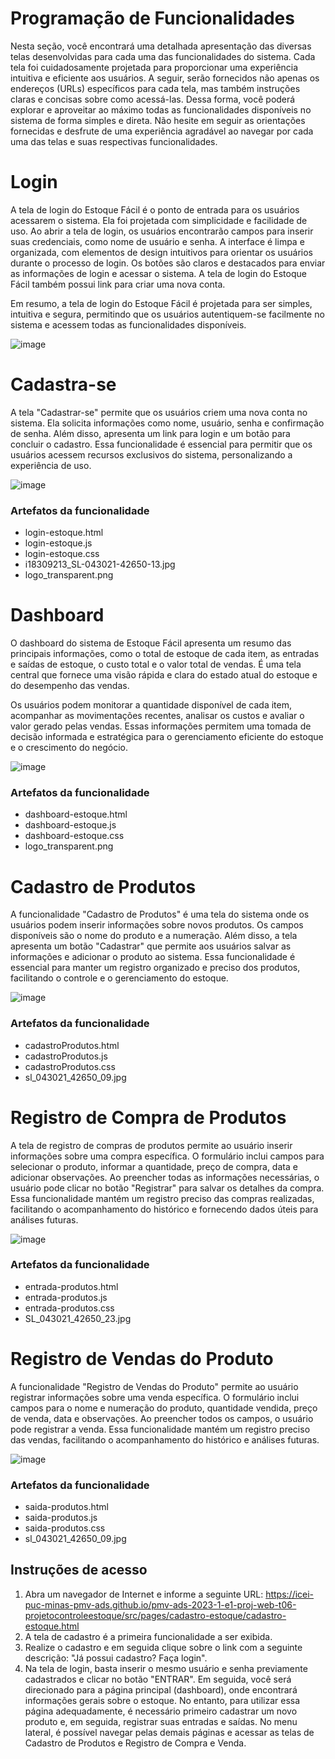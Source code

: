 # Programação de Funcionalidades

Nesta seção, você encontrará uma detalhada apresentação das diversas telas desenvolvidas para cada uma das funcionalidades do sistema. Cada tela foi cuidadosamente projetada para proporcionar uma experiência intuitiva e eficiente aos usuários. A seguir, serão fornecidos não apenas os endereços (URLs) específicos para cada tela, mas também instruções claras e concisas sobre como acessá-las. Dessa forma, você poderá explorar e aproveitar ao máximo todas as funcionalidades disponíveis no sistema de forma simples e direta. Não hesite em seguir as orientações fornecidas e desfrute de uma experiência agradável ao navegar por cada uma das telas e suas respectivas funcionalidades.

# Login

A tela de login do Estoque Fácil é o ponto de entrada para os usuários acessarem o sistema. Ela foi projetada com simplicidade e facilidade de uso. Ao abrir a tela de login, os usuários encontrarão campos para inserir suas credenciais, como nome de usuário e senha.
A interface é limpa e organizada, com elementos de design intuitivos para orientar os usuários durante o processo de login. Os botões são claros e destacados para enviar as informações de login e acessar o sistema. A tela de login do Estoque Fácil também possui link para criar uma nova conta.

Em resumo, a tela de login do Estoque Fácil é projetada para ser simples, intuitiva e segura, permitindo que os usuários autentiquem-se facilmente no sistema e acessem todas as funcionalidades disponíveis.

![image](https://github.com/ICEI-PUC-Minas-PMV-ADS/pmv-ads-2023-1-e1-proj-web-t06-projetocontroleestoque/assets/127454796/f8b3032d-ed34-4e26-8459-c63ab42ca18f)

# Cadastra-se

A tela "Cadastrar-se" permite que os usuários criem uma nova conta no sistema. Ela solicita informações como nome, usuário, senha e confirmação de senha. Além disso, apresenta um link para login e um botão para concluir o cadastro. Essa funcionalidade é essencial para permitir que os usuários acessem recursos exclusivos do sistema, personalizando a experiência de uso.

![image](https://github.com/ICEI-PUC-Minas-PMV-ADS/pmv-ads-2023-1-e1-proj-web-t06-projetocontroleestoque/assets/127454796/7eea3038-b4cf-4fd4-9cad-55c7a6b2d98a)

### Artefatos da funcionalidade
   * login-estoque.html
   * login-estoque.js
   * login-estoque.css
   * i18309213_SL-043021-42650-13.jpg
   * logo_transparent.png

# Dashboard

O dashboard do sistema de Estoque Fácil apresenta um resumo das principais informações, como o total de estoque de cada item, as entradas e saídas de estoque, o custo total e o valor total de vendas. É uma tela central que fornece uma visão rápida e clara do estado atual do estoque e do desempenho das vendas. 

Os usuários podem monitorar a quantidade disponível de cada item, acompanhar as movimentações recentes, analisar os custos e avaliar o valor gerado pelas vendas. Essas informações permitem uma tomada de decisão informada e estratégica para o gerenciamento eficiente do estoque e o crescimento do negócio.

![image](https://github.com/ICEI-PUC-Minas-PMV-ADS/pmv-ads-2023-1-e1-proj-web-t06-projetocontroleestoque/assets/122751654/0a2cc308-eb06-45e9-9bd6-e421a80bcd6f)

### Artefatos da funcionalidade
   * dashboard-estoque.html
   * dashboard-estoque.js
   * dashboard-estoque.css
   * logo_transparent.png

# Cadastro de Produtos

A funcionalidade "Cadastro de Produtos" é uma tela do sistema onde os usuários podem inserir informações sobre novos produtos. Os campos disponíveis são o nome do produto e a numeração. Além disso, a tela apresenta um botão "Cadastrar" que permite aos usuários salvar as informações e adicionar o produto ao sistema. Essa funcionalidade é essencial para manter um registro organizado e preciso dos produtos, facilitando o controle e o gerenciamento do estoque.

![image](https://github.com/ICEI-PUC-Minas-PMV-ADS/pmv-ads-2023-1-e1-proj-web-t06-projetocontroleestoque/assets/127454796/78a64cb8-a8bf-4e19-9165-da5b9ac96dd2)

### Artefatos da funcionalidade
   * cadastroProdutos.html
   * cadastroProdutos.js
   * cadastroProdutos.css
   * sl_043021_42650_09.jpg
   
# Registro de Compra de Produtos

A tela de registro de compras de produtos permite ao usuário inserir informações sobre uma compra específica. O formulário inclui campos para selecionar o produto, informar a quantidade, preço de compra, data e adicionar observações. Ao preencher todas as informações necessárias, o usuário pode clicar no botão "Registrar" para salvar os detalhes da compra. Essa funcionalidade mantém um registro preciso das compras realizadas, facilitando o acompanhamento do histórico e fornecendo dados úteis para análises futuras.

![image](https://github.com/ICEI-PUC-Minas-PMV-ADS/pmv-ads-2023-1-e1-proj-web-t06-projetocontroleestoque/assets/127454796/1aa8d558-8723-4b25-b8fb-8dd6099e5807)
### Artefatos da funcionalidade
   * entrada-produtos.html
   * entrada-produtos.js
   * entrada-produtos.css
   * SL_043021_42650_23.jpg

# Registro de Vendas do Produto

A funcionalidade "Registro de Vendas do Produto" permite ao usuário registrar informações sobre uma venda específica. O formulário inclui campos para o nome e numeração do produto, quantidade vendida, preço de venda, data e observações. Ao preencher todos os campos, o usuário pode registrar a venda. Essa funcionalidade mantém um registro preciso das vendas, facilitando o acompanhamento do histórico e análises futuras.

![image](https://github.com/ICEI-PUC-Minas-PMV-ADS/pmv-ads-2023-1-e1-proj-web-t06-projetocontroleestoque/assets/127454796/17b463f7-2ea1-4361-b614-c08d12ddcdfb)

### Artefatos da funcionalidade
   * saida-produtos.html
   * saida-produtos.js
   * saida-produtos.css
   * sl_043021_42650_09.jpg

## Instruções de acesso
1.	Abra um navegador de Internet e informe a seguinte URL: https://icei-puc-minas-pmv-ads.github.io/pmv-ads-2023-1-e1-proj-web-t06-projetocontroleestoque/src/pages/cadastro-estoque/cadastro-estoque.html
2.	A tela de cadastro é a primeira funcionalidade a ser exibida.
3.	Realize o cadastro e em seguida clique sobre o link com a seguinte descrição: "Já possui cadastro? Faça login".
4.	Na tela de login, basta inserir o mesmo usuário e senha previamente cadastrados e clicar no botão "ENTRAR". Em seguida, você será direcionado para a página principal (dashboard), onde encontrará informações gerais sobre o estoque. No entanto, para utilizar essa página adequadamente, é necessário primeiro cadastrar um novo produto e, em seguida, registrar suas entradas e saídas. No menu lateral, é possível navegar pelas demais páginas e acessar as telas de Cadastro de Produtos e Registro de Compra e Venda.

